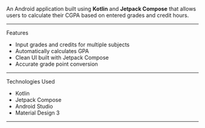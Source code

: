 An Android application built using **Kotlin** and **Jetpack Compose** that allows users to calculate their CGPA based on entered grades and credit hours.

---

Features

- Input grades and credits for multiple subjects
-  Automatically calculates GPA
- Clean UI built with Jetpack Compose
-  Accurate grade point conversion

---

Technologies Used

- Kotlin
- Jetpack Compose
- Android Studio
- Material Design 3


---
